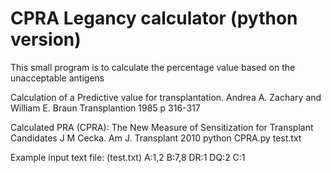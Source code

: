 # CPRA Legancy calculator (python version)

This small program is to calculate the percentage value based on the unacceptable antigens

Calculation of a Predictive value for transplantation. 
Andrea A. Zachary and William E. Braun Transplantion 1985 p 316-317

Calculated PRA (CPRA): The New Measure of Sensitization for Transplant Candidates 
J M Cecka. Am J. Transplant 2010 
python CPRA.py test.txt

Example input text file: (test.txt)
A:1,2
B:7,8
DR:1
DQ:2
C:1
